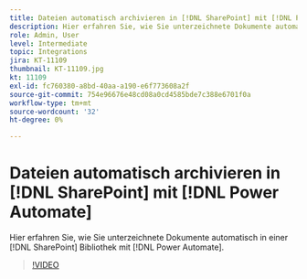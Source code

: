 ```yaml
---
title: Dateien automatisch archivieren in [!DNL SharePoint] mit [!DNL Power Automate]
description: Hier erfahren Sie, wie Sie unterzeichnete Dokumente automatisch in einer [!DNL SharePoint] Bibliothek mit [!DNL Power Automate]
role: Admin, User
level: Intermediate
topic: Integrations
jira: KT-11109
thumbnail: KT-11109.jpg
kt: 11109
exl-id: fc760380-a8bd-40aa-a190-e6f773608a2f
source-git-commit: 754e96676e48cd08a0cd4585bde7c388e6701f0a
workflow-type: tm+mt
source-wordcount: '32'
ht-degree: 0%

---
```


# Dateien automatisch archivieren in [!DNL SharePoint] mit [!DNL Power Automate]

Hier erfahren Sie, wie Sie unterzeichnete Dokumente automatisch in einer [!DNL SharePoint] Bibliothek mit [!DNL Power Automate].

>[!VIDEO](https://video.tv.adobe.com/v/3409121?quality=12&learn=on&hidetitle=true)
